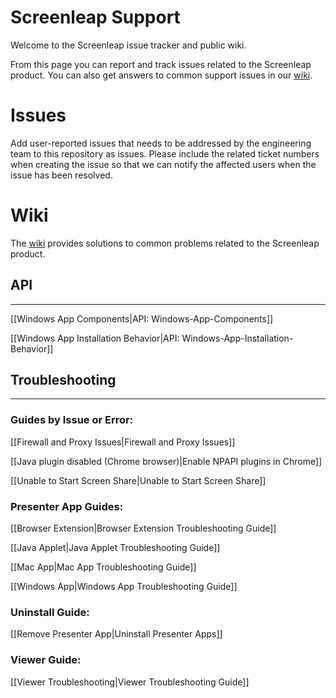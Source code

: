 # Screenleap Support

Welcome to the Screenleap issue tracker and public wiki. 

From this page you can report and track issues related to the Screenleap product. You can also get answers to common support issues in our <a href="https://github.com/Screenleap/support/wiki">wiki</a>.

# Issues

Add user-reported issues that needs to be addressed by the engineering team to this repository as issues. Please include the related ticket numbers when creating the issue so that we can notify the affected users when the issue has been resolved.

# Wiki

The <a href="https://github.com/Screenleap/support/wiki">wiki</a> provides solutions to common problems related to the Screenleap product.

## API

***

[[Windows App Components|API: Windows-App-Components]]

[[Windows App Installation Behavior|API: Windows-App-Installation-Behavior]]

## Troubleshooting

***

### Guides by Issue or Error:

[[Firewall and Proxy Issues|Firewall and Proxy Issues]]

[[Java plugin disabled (Chrome browser)|Enable NPAPI plugins in Chrome]]

[[Unable to Start Screen Share|Unable to Start Screen Share]]

### Presenter App Guides:

[[Browser Extension|Browser Extension Troubleshooting Guide]]

[[Java Applet|Java Applet Troubleshooting Guide]]

[[Mac App|Mac App Troubleshooting Guide]]

[[Windows App|Windows App Troubleshooting Guide]]

### Uninstall Guide:
[[Remove Presenter App|Uninstall Presenter Apps]]

### Viewer Guide:

[[Viewer Troubleshooting|Viewer Troubleshooting Guide]]
